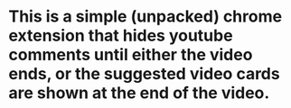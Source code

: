 # This is a simple (unpacked) chrome extension that hides youtube comments until either the video ends, or the suggested video cards are shown at the end of the video.
